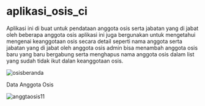 # aplikasi_osis_ci
Aplikasi ini di buat untuk pendataan anggota osis serta jabatan yang di jabat oleh beberapa anggota osis aplikasi ini juga bergunakan untuk mengetahui mengenai keanggotaan osis secara detail seperti nama anggota serta jabatan yang di jabat oleh anggota osis admin bisa menambah anggota osis baru yang baru bergabung serta menghapus nama anggota osis dalam list yang sudah tidak ikut dalan keanggotaan osis. 

![osisberanda](https://user-images.githubusercontent.com/97660319/163300783-0310b82a-f034-46ec-9fc0-67934c4b7e7b.png)

Data Anggota Osis

![anggtaosis11](https://user-images.githubusercontent.com/97660319/163301015-64f6bd1c-6de7-4b46-81d5-dd7b125372a9.png)
